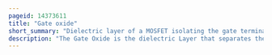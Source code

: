 ```yaml
---
pageid: 14373611
title: "Gate oxide"
short_summary: "Dielectric layer of a MOSFET isolating the gate terminal from the underlying silicon"
description: "The Gate Oxide is the dielectric Layer that separates the gate Terminal of the Mosfet from the underlying Source and Drain Terminals as well as the conductive Channel that connects the Source and the Drain when the Transistor is turned on. Gate Oxide is formed by thermal Oxidation of the Silicon of the Channel and forms a thin insulating Layer of Silicon Dioxide. The insulating Silicon Dioxide Layer is formed by a Process of self-limiting Oxidation described by the Dealgrove Model. The Gate Oxide is subsequently coated with conductive Gate Material and formed into a Transistor. The Gate oxide serves as the dielectric Layer so that the Gate can sustain as much as 1 to 5 Mvcm transverse electric Field in Order to strongly modulate the Conductance of the."
---
```

